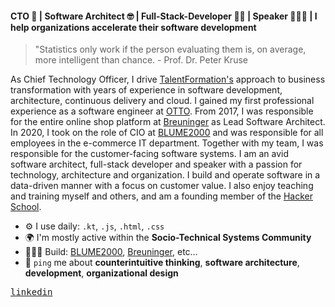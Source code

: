 #### CTO 👾 | Software Architect 🤓 | Full-Stack-Developer 🥷🏼 | Speaker 👨🏼‍🏫 | I help organizations accelerate their software development

> "Statistics only work if the person evaluating them is, on average, more intelligent than chance. - Prof. Dr. Peter Kruse

As Chief Technology Officer, I drive [TalentFormation's](https://www.talentformation.com/) approach to business transformation with years of experience in software development, architecture, continuous delivery and cloud. I gained my first professional experience as a software engineer at [OTTO](https://www.otto.de/). From 2017, I was responsible for the entire online shop platform at [Breuninger](https://www.breuninger.com/de/) as Lead Software Architect. In 2020, I took on the role of CIO at [BLUME2000](https://www.blume2000.de/) and was responsible for all employees in the e-commerce IT department. Together with my team, I was responsible for the customer-facing software systems. I am an avid software architect, full-stack developer and speaker with a passion for technology, architecture and organization. I build and operate software in a data-driven manner with a focus on customer value. I also enjoy teaching and training myself and others, and am a founding member of the [Hacker School](https://hacker-school.de/).

- ⚙️ I use daily: `.kt`, `.js`, `.html`, `.css`
- 🌍 I'm mostly active within the **Socio-Technical Systems Community**
- 👨🏼‍💻 Build: [BLUME2000](https://www.blume2000.de/), [Breuninger](https://www.breuninger.com/de/), etc…
- 💬 `ping` me about **counterintuitive thinking**, **software architecture**, **development**, **organizational design**

<p>
  <samp>
    <!--<a href="mailto:bene@tfn.io">email</a> •-->
    <a href="https://www.linkedin.com/in/benedikt-stemmildt/">linkedin</a>
    <!--<a href="https://benedikt.stemmildt.com/">website</a>-->
  </samp>
</p>
